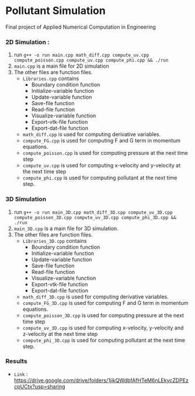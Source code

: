 # Pollutant Simulation
 Final project of Applied Numerical Computation in Engineering
### 2D Simulation :
1. run `g++ -o run main.cpp math_diff.cpp compute_uv.cpp compute_poisson.cpp compute_uv.cpp compute_phi.cpp && ./run`
2. `main.cpp` is a main file for 2D simulation 
3. The other files are function files. 
   + `Libraries.cpp`  contains 
     + Boundary condition function
     + Initialize-variable function
     + Update-variable function
     + Save-file function 
     + Read-file function
     + Visualize-variable function 
     + Export-vtk-file function
     + Export-dat-file function
   + `math_diff.cpp` is used for computing derivative variables.
   + `compute_FG.cpp` is used for computing F and G term in momentum equations.
   + `compute_poisson.cpp` is used for computing pressure at the next time step
   + `compute_uv.cpp` is used for computing x-velocity and y-velocity at the next time step
   + `compute_phi.cpp` is used for computing pollutant at the next time step.  


### 3D Simulation
1. run `g++ -o run main_3D.cpp math_diff_3D.cpp compute_uv_3D.cpp compute_poisson_3D.cpp compute_uv_3D.cpp compute_phi_3D.cpp && ./run`
2. `main_3D.cpp` is a main file for 3D simulation.
3. The other files are function files.
    + `Libraries_3D.cpp`  contains
        + Boundary condition function
        + Initialize-variable function
        + Update-variable function
        + Save-file function
        + Read-file function
        + Visualize-variable function
        + Export-vtk-file function
        + Export-dat-file function
    + `math_diff_3D.cpp` is used for computing derivative variables.
    + `compute_FG_3D.cpp` is used for computing F and G term in momentum equations.
    + `compute_poisson_3D.cpp` is used for computing pressure at the next time step
    + `compute_uv_3D.cpp` is used for computing x-velocity, y-velocity and z-velocity at the next time step
    + `compute_phi_3D.cpp` is used for computing pollutant at the next time step. 

### Results
+  `Link` : https://drive.google.com/drive/folders/1jikQWdbfAfHTeM6nLEkycZDPEzcpUCtx?usp=sharing